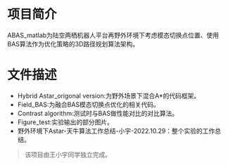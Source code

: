 
# 项目简介
ABAS_matlab为陆空两栖机器人平台再野外环境下考虑模态切换点位置、使用BAS算法作为优化策略的3D路径规划算法架构。

# 文件描述
- Hybrid Astar_origonal version:为野外场景下混合A*的代码框架。
- Field_BAS:为融合BAS模态切换点优化的相关代码。
- Contrast algorithm:测试时与BAS做性能对比的对比算法。
- Figure_test:实验输出的部分图片。
- 野外环境下Astar-天牛算法工作总结-小宇-2022.10.29：整个实验的工作总结。

> 该项目由王小宇同学独立完成。
